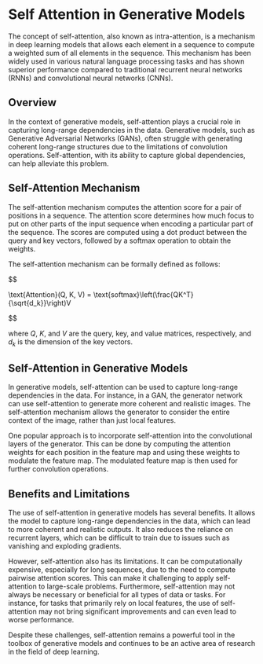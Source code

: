 # Self Attention in Generative Models

The concept of self-attention, also known as intra-attention, is a mechanism in deep learning models that allows each element in a sequence to compute a weighted sum of all elements in the sequence. This mechanism has been widely used in various natural language processing tasks and has shown superior performance compared to traditional recurrent neural networks (RNNs) and convolutional neural networks (CNNs).

## Overview

In the context of generative models, self-attention plays a crucial role in capturing long-range dependencies in the data. Generative models, such as Generative Adversarial Networks (GANs), often struggle with generating coherent long-range structures due to the limitations of convolution operations. Self-attention, with its ability to capture global dependencies, can help alleviate this problem.

## Self-Attention Mechanism

The self-attention mechanism computes the attention score for a pair of positions in a sequence. The attention score determines how much focus to put on other parts of the input sequence when encoding a particular part of the sequence. The scores are computed using a dot product between the query and key vectors, followed by a softmax operation to obtain the weights.

The self-attention mechanism can be formally defined as follows:


$$

\text{Attention}(Q, K, V) = \text{softmax}\left(\frac{QK^T}{\sqrt{d_k}}\right)V

$$


where $Q$, $K$, and $V$ are the query, key, and value matrices, respectively, and $d_k$ is the dimension of the key vectors.

## Self-Attention in Generative Models

In generative models, self-attention can be used to capture long-range dependencies in the data. For instance, in a GAN, the generator network can use self-attention to generate more coherent and realistic images. The self-attention mechanism allows the generator to consider the entire context of the image, rather than just local features.

One popular approach is to incorporate self-attention into the convolutional layers of the generator. This can be done by computing the attention weights for each position in the feature map and using these weights to modulate the feature map. The modulated feature map is then used for further convolution operations.

## Benefits and Limitations

The use of self-attention in generative models has several benefits. It allows the model to capture long-range dependencies in the data, which can lead to more coherent and realistic outputs. It also reduces the reliance on recurrent layers, which can be difficult to train due to issues such as vanishing and exploding gradients.

However, self-attention also has its limitations. It can be computationally expensive, especially for long sequences, due to the need to compute pairwise attention scores. This can make it challenging to apply self-attention to large-scale problems. Furthermore, self-attention may not always be necessary or beneficial for all types of data or tasks. For instance, for tasks that primarily rely on local features, the use of self-attention may not bring significant improvements and can even lead to worse performance.

Despite these challenges, self-attention remains a powerful tool in the toolbox of generative models and continues to be an active area of research in the field of deep learning.
